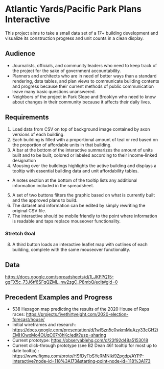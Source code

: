 # Atlantic Yards/Pacific Park Plans Interactive

This project aims to take a small data set of a 17+ building development and visualize its construction progress and unit counts in a clean display. 

## Audience
  * Journalists, officials, and community leaders who need to keep track of the project for the sake of government accountability.
  * Planners and architects who are in need of better ways than a standard rendering, data tables, and plan views to communicate building contents and progress because their current methods of public communication leave many basic questions unanswered. 
  * Neighbors of the project in Park Slope and Brooklyn who need to know about changes in their community because it affects their daily lives.

## Requirements

1. Load data from CSV on top of background image contained by axon versions of each building.
2. Each building is filled with a proportional amount of teal or red based on the proportion of affordable units in that building.
3. A bar at the bottom of the interactive summarizes the amount of units built and to be built, colored or labeled according to their income-linked designation
4. Mousing over the buildings highlights the active building and displays a tooltip with essential building data and unit affordability tables. 
  * A notes section at the bottom of the tooltip lists any additional information included in the spreadsheet.
5. A set of two buttons filters the graphic based on what is currently built and the approved plans to build.
6. The dataset and information can be edited by simply rewriting the original CSV file. 
7. The interactive should be mobile friendly to the point where information is readable and taps replace mouseover functionality.

### Stretch Goal

8. A third button loads an interactive leaflet map with outlines of each building, complete with the same mouseover functionality.

## Data
https://docs.google.com/spreadsheets/d/1LJKFPQ15-gqFX5c_73J6tf6SFqQZML_nw2zgC_P8mbQ/edit#gid=0

## Precedent Examples and Progress
  * 538 Hexagon map predicting the results of the 2020 House of Reps races: https://projects.fivethirtyeight.com/2020-election-forecast/house/
  * Initial wireframes and research: https://docs.google.com/presentation/d/1wISzn5c0wkmMuAzy33cGH2iEMHOwxMo4OUqO07r8hKc/edit?usp=sharing
  * Current prototype: https://observablehq.com/d/23f92d48a5153018
  * Current click-through prototype (see B2 Dean 461 tooltip for most up to date tooltip) : https://www.figma.com/proto/HSfDyTbSYeRMNIki9Zpgdp/AYPP-Interactive?node-id=118%3A173&starting-point-node-id=118%3A173
